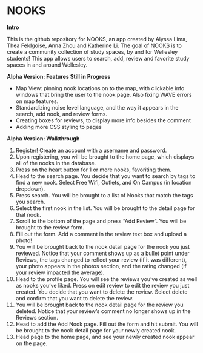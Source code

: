 # NOOKS
**Intro**

This is the github repository for NOOKS, an app created by Alyssa Lima, Thea Feldgoise, Anna Zhou and Katherine Li. The goal of NOOKS is to create a community collection of study spaces, by and for Wellesley students! This app allows users to search, add, review and favorite study spaces in and around Wellesley. 

**Alpha Version: Features Still in Progress**
- Map View: pinning nook locations on to the map, with clickable info windows that bring the user to the nook page. Also fixing WAVE errors on map features.
- Standardizing noise level language, and the way it appears in the search, add nook, and review forms.
- Creating boxes for reviews, to display more info besides the comment
- Adding more CSS styling to pages

**Alpha Version: Walkthrough**

1. Register! Create an account with a username and password.
2. Upon registering, you will be brought to the home page, which displays all of the nooks in the database.
3. Press on the heart button for 1 or more nooks, favoriting them.
4. Head to the search page. You decide that you want to search by tags to find a new nook. Select Free Wifi, Outlets, and On Campus (in location dropdown). 
5. Press search. You will be brought to a list of Nooks that match the tags you search. 
6. Select the first nook in the list. You will be brought to the detail page for that nook.
7. Scroll to the bottom of the page and press “Add Review”. You will be brought to the review form.
8. Fill out the form. Add a comment in the review text box and upload a photo! 
9. You will be brought back to the nook detail page for the nook you just reviewed. Notice that your comment shows up as a bullet point under Reviews, the tags changed to reflect your review (if it was different), your photo appears in the photos section, and the rating changed (if your review impacted the average). 
10. Head to the profile page. You will see the reviews you’ve created as well as nooks you’ve liked. Press on edit review to edit the review you just created. You decide that you want to delete the review. Select delete and  confirm that you want to delete the review.
11. You will be brought back to the nook detail page for the review you deleted. Notice that your review’s comment no longer shows up in the Reviews section. 
12. Head to add the Add Nook page. Fill out the form and hit submit. You will be brought to the nook detail page for your newly created nook. 
13. Head page to the home page, and see your newly created nook appear on the page.
